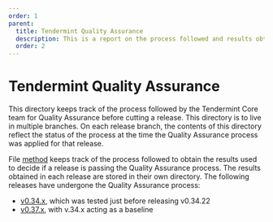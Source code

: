 ```yaml
---
order: 1
parent:
  title: Tendermint Quality Assurance
  description: This is a report on the process followed and results obtained when running v0.34.x on testnets
  order: 2
---
```


# Tendermint Quality Assurance

This directory keeps track of the process followed by the Tendermint Core team
for Quality Assurance before cutting a release.
This directory is to live in multiple branches. On each release branch,
the contents of this directory reflect the status of the process
at the time the Quality Assurance process was applied for that release.

File [method](./method.md) keeps track of the process followed to obtain the results
used to decide if a release is passing the Quality Assurance process.
The results obtained in each release are stored in their own directory.
The following releases have undergone the Quality Assurance process:

* [v0.34.x](./v034/), which was tested just before releasing v0.34.22
* [v0.37.x](./v037/), with v.34.x acting as a baseline
